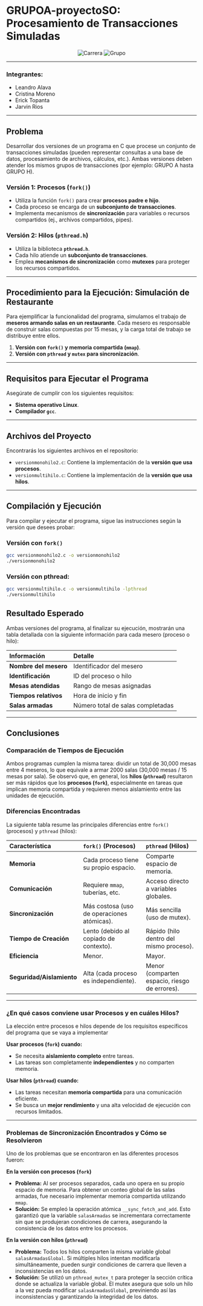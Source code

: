 # GRUPOA-proyectoSO: Procesamiento de Transacciones Simuladas
<div align="center">
  <img src="https://img.shields.io/badge/Carrera-Ingeniería%20en%20Ciencias%20de%20la%20Computación-blue?style=for-the-badge" alt="Carrera"/>
  <img src="https://img.shields.io/badge/Grupo-Sistemas%20Operativos-green?style=for-the-badge" alt="Grupo"/>
</div>

---
### **Integrantes:**
* Leandro Alava
* Cristina Moreno
* Erick Topanta
* Jarvin Rios
---

## Problema

Desarrollar dos versiones de un programa en C que procese 
un conjunto de transacciones simuladas (pueden representar 
consultas a una base de datos, procesamiento de archivos, 
cálculos, etc.). 
Ambas versiones deben atender los mismos grupos de 
transacciones (por ejemplo: GRUPO A hasta GRUPO H).

### Versión 1: Procesos (`fork()`)

* Utiliza la función `fork()` para crear **procesos padre e hijo**.
* Cada proceso se encarga de un **subconjunto de transacciones**.
* Implementa mecanismos de **sincronización** para variables o recursos compartidos (ej., archivos compartidos, pipes).

### Versión 2: Hilos (`pthread.h`)

* Utiliza la biblioteca **`pthread.h`**.
* Cada hilo atiende un **subconjunto de transacciones**.
* Emplea **mecanismos de sincronización** como **mutexes** para proteger los recursos compartidos.

---

## Procedimiento para la Ejecución: Simulación de Restaurante

Para ejemplificar la funcionalidad del programa, simulamos el trabajo de **meseros armando salas en un restaurante**. Cada mesero es responsable de construir salas compuestas por 15 mesas, y la carga total de trabajo se distribuye entre ellos.

1.  **Versión con `fork()` y memoria compartida (`mmap`)**.
2.  **Versión con `pthread` y `mutex` para sincronización**.

---

##  Requisitos para Ejecutar el Programa

Asegúrate de cumplir con los siguientes requisitos:

* **Sistema operativo Linux**.
* **Compilador `gcc`**.

---

## Archivos del Proyecto

Encontrarás los siguientes archivos en el repositorio:

* `versionmonohilo2.c`: Contiene la implementación de la **versión que usa procesos**.
* `versionmultihilo.c`: Contiene la implementación de la **versión que usa hilos**.

---

## Compilación y Ejecución

Para compilar y ejecutar el programa, sigue las instrucciones según la versión que desees probar:

### Versión con `fork()`

```bash
gcc versionmonohilo2.c -o versionmonohilo2
./versionmonohilo2
```


### Versión con pthread:
```bash
gcc versionmultihilo.c -o versionmultihilo -lpthread
./versionmultihilo
```

## Resultado Esperado
Ambas versiones del programa, al finalizar su ejecución, mostrarán una tabla detallada con la siguiente información para cada mesero (proceso o hilo):

| Información | Detalle |
| :--- | :--- |
| **Nombre del mesero** | Identificador del mesero |
| **Identificación**| ID del proceso o hilo |
| **Mesas atendidas** | Rango de mesas asignadas |
| **Tiempos relativos**| Hora de inicio y fin |
| **Salas armadas**| Número total de salas completadas |

---

## Conclusiones

### Comparación de Tiempos de Ejecución
Ambos programas cumplen la misma tarea: dividir un total de 30,000 mesas entre 4 meseros, lo que equivale a armar 2000 salas (30,000 mesas / 15 mesas por sala). Se observó que, en general, los **hilos (`pthread`)** resultaron ser más rápidos que los **procesos (`fork`)**, especialmente en tareas que implican memoria compartida y requieren menos aislamiento entre las unidades de ejecución.

### Diferencias Encontradas
La siguiente tabla resume las principales diferencias entre `fork()` (procesos) y `pthread` (hilos):

| Característica | `fork()` (Procesos) | `pthread` (Hilos) |
| :--- | :--- | :--- |
| **Memoria** | Cada proceso tiene su propio espacio. | Comparte espacio de memoria. |
| **Comunicación** | Requiere `mmap`, tuberías, etc. | Acceso directo a variables globales. |
| **Sincronización** | Más costosa (uso de operaciones atómicas). | Más sencilla (uso de mutex). |
| **Tiempo de Creación**| Lento (debido al copiado de contexto). | Rápido (hilo dentro del mismo proceso). |
| **Eficiencia** | Menor. | Mayor. |
| **Seguridad/Aislamiento**| Alta (cada proceso es independiente).| Menor (comparten espacio, riesgo de errores).|

---

### ¿En qué casos conviene usar Procesos y en cuáles Hilos?
La elección entre procesos e hilos depende de los requisitos específicos del programa que se vaya a implementar

**Usar procesos (`fork`) cuando:**
* Se necesita **aislamiento completo** entre tareas.
* Las tareas son completamente **independientes** y no comparten memoria.

**Usar hilos (`pthread`) cuando:**
* Las tareas necesitan **memoria compartida** para una comunicación eficiente.
* Se busca un **mejor rendimiento** y una alta velocidad de ejecución con recursos limitados.

---

### Problemas de Sincronización Encontrados y Cómo se Resolvieron
Uno de los problemas que se encontraron en las diferentes procesos fueron:

 **En la versión con procesos (`fork`)**
* **Problema:** Al ser procesos separados, cada uno opera en su propio espacio de memoria. Para obtener un conteo global de las salas armadas, fue necesario implementar memoria compartida utilizando `mmap`.
* **Solución:** Se empleó la operación atómica `__sync_fetch_and_add`. Esto garantizó que la variable `salasArmadas` se incrementara correctamente sin que se produjeran condiciones de carrera, asegurando la consistencia de los datos entre los procesos.

 **En la versión con hilos (`pthread`)**
* **Problema:** Todos los hilos comparten la misma variable global `salasArmadasGlobal`. Si múltiples hilos intentan modificarla simultáneamente, pueden surgir condiciones de carrera que lleven a inconsistencias en los datos.
* **Solución:** Se utilizó un `pthread_mutex_t` para proteger la sección crítica donde se actualiza la variable global. El mutex asegura que solo un hilo a la vez pueda modificar `salasArmadasGlobal`, previniendo así las inconsistencias y garantizando la integridad de los datos.

